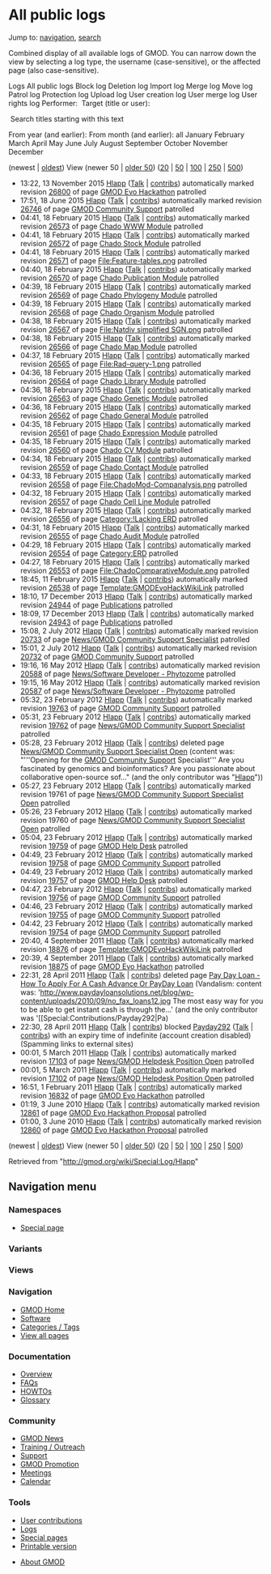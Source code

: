 <div id="mw-page-base" class="noprint">

</div>

<div id="mw-head-base" class="noprint">

</div>

<div id="content" class="mw-body" role="main">

<span id="top"></span>

<div id="mw-js-message" style="display:none;">

</div>



# <span dir="auto">All public logs</span>

<div id="bodyContent">

<div id="contentSub">

</div>

<div id="jump-to-nav" class="mw-jump">

Jump to: [navigation](#mw-navigation), [search](#p-search)

</div>

<div id="mw-content-text">

Combined display of all available logs of GMOD. You can narrow down the
view by selecting a log type, the username (case-sensitive), or the
affected page (also case-sensitive).

Logs All public logs Block log Deletion log Import log Merge log Move
log Patrol log Protection log Upload log User creation log User merge
log User rights log <span style="white-space: nowrap">Performer: </span>
<span style="white-space: nowrap">Target (title or user): </span>

 Search titles starting with this text

From year (and earlier): From month (and earlier): all January February
March April May June July August September October November December

(newest \| <a
href="/mediawiki/index.php?title=Special:Log/Hlapp&amp;dir=prev&amp;type=&amp;user=Hlapp"
class="mw-lastlink" rel="last" title="Special:Log/Hlapp">oldest</a>)
View (newer 50 \| <a
href="/mediawiki/index.php?title=Special:Log/Hlapp&amp;offset=20100603010043&amp;type=&amp;user=Hlapp"
class="mw-nextlink" rel="next" title="Special:Log/Hlapp">older 50</a>)
(<a
href="/mediawiki/index.php?title=Special:Log/Hlapp&amp;offset=&amp;limit=20&amp;type=&amp;user=Hlapp"
class="mw-numlink" title="Special:Log/Hlapp">20</a> \| <a
href="/mediawiki/index.php?title=Special:Log/Hlapp&amp;offset=&amp;limit=50&amp;type=&amp;user=Hlapp"
class="mw-numlink" title="Special:Log/Hlapp">50</a> \| <a
href="/mediawiki/index.php?title=Special:Log/Hlapp&amp;offset=&amp;limit=100&amp;type=&amp;user=Hlapp"
class="mw-numlink" title="Special:Log/Hlapp">100</a> \| <a
href="/mediawiki/index.php?title=Special:Log/Hlapp&amp;offset=&amp;limit=250&amp;type=&amp;user=Hlapp"
class="mw-numlink" title="Special:Log/Hlapp">250</a> \| <a
href="/mediawiki/index.php?title=Special:Log/Hlapp&amp;offset=&amp;limit=500&amp;type=&amp;user=Hlapp"
class="mw-numlink" title="Special:Log/Hlapp">500</a>)

- 13:22, 13 November 2015 <a href="/wiki/User:Hlapp" class="mw-userlink"
  title="User:Hlapp">Hlapp</a> <span class="mw-usertoollinks">(<a
  href="/mediawiki/index.php?title=User_talk:Hlapp&amp;action=edit&amp;redlink=1"
  class="new" title="User talk:Hlapp (page does not exist)">Talk</a> \|
  [contribs](/wiki/Special:Contributions/Hlapp "Special:Contributions/Hlapp"))</span>
  automatically marked revision
  [26800](/mediawiki/index.php?title=GMOD_Evo_Hackathon&oldid=26800&diff=prev "GMOD Evo Hackathon")
  of page [GMOD Evo
  Hackathon](/wiki/GMOD_Evo_Hackathon "GMOD Evo Hackathon") patrolled
- 17:51, 18 June 2015 <a href="/wiki/User:Hlapp" class="mw-userlink"
  title="User:Hlapp">Hlapp</a> <span class="mw-usertoollinks">(<a
  href="/mediawiki/index.php?title=User_talk:Hlapp&amp;action=edit&amp;redlink=1"
  class="new" title="User talk:Hlapp (page does not exist)">Talk</a> \|
  [contribs](/wiki/Special:Contributions/Hlapp "Special:Contributions/Hlapp"))</span>
  automatically marked revision
  [26746](/mediawiki/index.php?title=GMOD_Community_Support&oldid=26746&diff=prev "GMOD Community Support")
  of page [GMOD Community
  Support](/wiki/GMOD_Community_Support "GMOD Community Support")
  patrolled
- 04:41, 18 February 2015 <a href="/wiki/User:Hlapp" class="mw-userlink"
  title="User:Hlapp">Hlapp</a> <span class="mw-usertoollinks">(<a
  href="/mediawiki/index.php?title=User_talk:Hlapp&amp;action=edit&amp;redlink=1"
  class="new" title="User talk:Hlapp (page does not exist)">Talk</a> \|
  [contribs](/wiki/Special:Contributions/Hlapp "Special:Contributions/Hlapp"))</span>
  automatically marked revision
  [26573](/mediawiki/index.php?title=Chado_WWW_Module&oldid=26573&diff=prev "Chado WWW Module")
  of page [Chado WWW Module](/wiki/Chado_WWW_Module "Chado WWW Module")
  patrolled
- 04:41, 18 February 2015 <a href="/wiki/User:Hlapp" class="mw-userlink"
  title="User:Hlapp">Hlapp</a> <span class="mw-usertoollinks">(<a
  href="/mediawiki/index.php?title=User_talk:Hlapp&amp;action=edit&amp;redlink=1"
  class="new" title="User talk:Hlapp (page does not exist)">Talk</a> \|
  [contribs](/wiki/Special:Contributions/Hlapp "Special:Contributions/Hlapp"))</span>
  automatically marked revision
  [26572](/mediawiki/index.php?title=Chado_Stock_Module&oldid=26572&diff=prev "Chado Stock Module")
  of page [Chado Stock
  Module](/wiki/Chado_Stock_Module "Chado Stock Module") patrolled
- 04:41, 18 February 2015 <a href="/wiki/User:Hlapp" class="mw-userlink"
  title="User:Hlapp">Hlapp</a> <span class="mw-usertoollinks">(<a
  href="/mediawiki/index.php?title=User_talk:Hlapp&amp;action=edit&amp;redlink=1"
  class="new" title="User talk:Hlapp (page does not exist)">Talk</a> \|
  [contribs](/wiki/Special:Contributions/Hlapp "Special:Contributions/Hlapp"))</span>
  automatically marked revision
  [26571](/mediawiki/index.php?title=File:Feature-tables.png&oldid=26571&diff=prev "File:Feature-tables.png")
  of page
  [File:Feature-tables.png](/wiki/File:Feature-tables.png "File:Feature-tables.png")
  patrolled
- 04:40, 18 February 2015 <a href="/wiki/User:Hlapp" class="mw-userlink"
  title="User:Hlapp">Hlapp</a> <span class="mw-usertoollinks">(<a
  href="/mediawiki/index.php?title=User_talk:Hlapp&amp;action=edit&amp;redlink=1"
  class="new" title="User talk:Hlapp (page does not exist)">Talk</a> \|
  [contribs](/wiki/Special:Contributions/Hlapp "Special:Contributions/Hlapp"))</span>
  automatically marked revision
  [26570](/mediawiki/index.php?title=Chado_Publication_Module&oldid=26570&diff=prev "Chado Publication Module")
  of page [Chado Publication
  Module](/wiki/Chado_Publication_Module "Chado Publication Module")
  patrolled
- 04:39, 18 February 2015 <a href="/wiki/User:Hlapp" class="mw-userlink"
  title="User:Hlapp">Hlapp</a> <span class="mw-usertoollinks">(<a
  href="/mediawiki/index.php?title=User_talk:Hlapp&amp;action=edit&amp;redlink=1"
  class="new" title="User talk:Hlapp (page does not exist)">Talk</a> \|
  [contribs](/wiki/Special:Contributions/Hlapp "Special:Contributions/Hlapp"))</span>
  automatically marked revision
  [26569](/mediawiki/index.php?title=Chado_Phylogeny_Module&oldid=26569&diff=prev "Chado Phylogeny Module")
  of page [Chado Phylogeny
  Module](/wiki/Chado_Phylogeny_Module "Chado Phylogeny Module")
  patrolled
- 04:39, 18 February 2015 <a href="/wiki/User:Hlapp" class="mw-userlink"
  title="User:Hlapp">Hlapp</a> <span class="mw-usertoollinks">(<a
  href="/mediawiki/index.php?title=User_talk:Hlapp&amp;action=edit&amp;redlink=1"
  class="new" title="User talk:Hlapp (page does not exist)">Talk</a> \|
  [contribs](/wiki/Special:Contributions/Hlapp "Special:Contributions/Hlapp"))</span>
  automatically marked revision
  [26568](/mediawiki/index.php?title=Chado_Organism_Module&oldid=26568&diff=prev "Chado Organism Module")
  of page [Chado Organism
  Module](/wiki/Chado_Organism_Module "Chado Organism Module") patrolled
- 04:38, 18 February 2015 <a href="/wiki/User:Hlapp" class="mw-userlink"
  title="User:Hlapp">Hlapp</a> <span class="mw-usertoollinks">(<a
  href="/mediawiki/index.php?title=User_talk:Hlapp&amp;action=edit&amp;redlink=1"
  class="new" title="User talk:Hlapp (page does not exist)">Talk</a> \|
  [contribs](/wiki/Special:Contributions/Hlapp "Special:Contributions/Hlapp"))</span>
  automatically marked revision
  [26567](/mediawiki/index.php?title=File:Natdiv_simplified_SGN.png&oldid=26567&diff=prev "File:Natdiv simplified SGN.png")
  of page [File:Natdiv simplified
  SGN.png](/wiki/File:Natdiv_simplified_SGN.png "File:Natdiv simplified SGN.png")
  patrolled
- 04:38, 18 February 2015 <a href="/wiki/User:Hlapp" class="mw-userlink"
  title="User:Hlapp">Hlapp</a> <span class="mw-usertoollinks">(<a
  href="/mediawiki/index.php?title=User_talk:Hlapp&amp;action=edit&amp;redlink=1"
  class="new" title="User talk:Hlapp (page does not exist)">Talk</a> \|
  [contribs](/wiki/Special:Contributions/Hlapp "Special:Contributions/Hlapp"))</span>
  automatically marked revision
  [26566](/mediawiki/index.php?title=Chado_Map_Module&oldid=26566&diff=prev "Chado Map Module")
  of page [Chado Map Module](/wiki/Chado_Map_Module "Chado Map Module")
  patrolled
- 04:37, 18 February 2015 <a href="/wiki/User:Hlapp" class="mw-userlink"
  title="User:Hlapp">Hlapp</a> <span class="mw-usertoollinks">(<a
  href="/mediawiki/index.php?title=User_talk:Hlapp&amp;action=edit&amp;redlink=1"
  class="new" title="User talk:Hlapp (page does not exist)">Talk</a> \|
  [contribs](/wiki/Special:Contributions/Hlapp "Special:Contributions/Hlapp"))</span>
  automatically marked revision
  [26565](/mediawiki/index.php?title=File:Rad-query-1.png&oldid=26565&diff=prev "File:Rad-query-1.png")
  of page
  [File:Rad-query-1.png](/wiki/File:Rad-query-1.png "File:Rad-query-1.png")
  patrolled
- 04:36, 18 February 2015 <a href="/wiki/User:Hlapp" class="mw-userlink"
  title="User:Hlapp">Hlapp</a> <span class="mw-usertoollinks">(<a
  href="/mediawiki/index.php?title=User_talk:Hlapp&amp;action=edit&amp;redlink=1"
  class="new" title="User talk:Hlapp (page does not exist)">Talk</a> \|
  [contribs](/wiki/Special:Contributions/Hlapp "Special:Contributions/Hlapp"))</span>
  automatically marked revision
  [26564](/mediawiki/index.php?title=Chado_Library_Module&oldid=26564&diff=prev "Chado Library Module")
  of page [Chado Library
  Module](/wiki/Chado_Library_Module "Chado Library Module") patrolled
- 04:36, 18 February 2015 <a href="/wiki/User:Hlapp" class="mw-userlink"
  title="User:Hlapp">Hlapp</a> <span class="mw-usertoollinks">(<a
  href="/mediawiki/index.php?title=User_talk:Hlapp&amp;action=edit&amp;redlink=1"
  class="new" title="User talk:Hlapp (page does not exist)">Talk</a> \|
  [contribs](/wiki/Special:Contributions/Hlapp "Special:Contributions/Hlapp"))</span>
  automatically marked revision
  [26563](/mediawiki/index.php?title=Chado_Genetic_Module&oldid=26563&diff=prev "Chado Genetic Module")
  of page [Chado Genetic
  Module](/wiki/Chado_Genetic_Module "Chado Genetic Module") patrolled
- 04:36, 18 February 2015 <a href="/wiki/User:Hlapp" class="mw-userlink"
  title="User:Hlapp">Hlapp</a> <span class="mw-usertoollinks">(<a
  href="/mediawiki/index.php?title=User_talk:Hlapp&amp;action=edit&amp;redlink=1"
  class="new" title="User talk:Hlapp (page does not exist)">Talk</a> \|
  [contribs](/wiki/Special:Contributions/Hlapp "Special:Contributions/Hlapp"))</span>
  automatically marked revision
  [26562](/mediawiki/index.php?title=Chado_General_Module&oldid=26562&diff=prev "Chado General Module")
  of page [Chado General
  Module](/wiki/Chado_General_Module "Chado General Module") patrolled
- 04:35, 18 February 2015 <a href="/wiki/User:Hlapp" class="mw-userlink"
  title="User:Hlapp">Hlapp</a> <span class="mw-usertoollinks">(<a
  href="/mediawiki/index.php?title=User_talk:Hlapp&amp;action=edit&amp;redlink=1"
  class="new" title="User talk:Hlapp (page does not exist)">Talk</a> \|
  [contribs](/wiki/Special:Contributions/Hlapp "Special:Contributions/Hlapp"))</span>
  automatically marked revision
  [26561](/mediawiki/index.php?title=Chado_Expression_Module&oldid=26561&diff=prev "Chado Expression Module")
  of page [Chado Expression
  Module](/wiki/Chado_Expression_Module "Chado Expression Module")
  patrolled
- 04:35, 18 February 2015 <a href="/wiki/User:Hlapp" class="mw-userlink"
  title="User:Hlapp">Hlapp</a> <span class="mw-usertoollinks">(<a
  href="/mediawiki/index.php?title=User_talk:Hlapp&amp;action=edit&amp;redlink=1"
  class="new" title="User talk:Hlapp (page does not exist)">Talk</a> \|
  [contribs](/wiki/Special:Contributions/Hlapp "Special:Contributions/Hlapp"))</span>
  automatically marked revision
  [26560](/mediawiki/index.php?title=Chado_CV_Module&oldid=26560&diff=prev "Chado CV Module")
  of page [Chado CV Module](/wiki/Chado_CV_Module "Chado CV Module")
  patrolled
- 04:34, 18 February 2015 <a href="/wiki/User:Hlapp" class="mw-userlink"
  title="User:Hlapp">Hlapp</a> <span class="mw-usertoollinks">(<a
  href="/mediawiki/index.php?title=User_talk:Hlapp&amp;action=edit&amp;redlink=1"
  class="new" title="User talk:Hlapp (page does not exist)">Talk</a> \|
  [contribs](/wiki/Special:Contributions/Hlapp "Special:Contributions/Hlapp"))</span>
  automatically marked revision
  [26559](/mediawiki/index.php?title=Chado_Contact_Module&oldid=26559&diff=prev "Chado Contact Module")
  of page [Chado Contact
  Module](/wiki/Chado_Contact_Module "Chado Contact Module") patrolled
- 04:33, 18 February 2015 <a href="/wiki/User:Hlapp" class="mw-userlink"
  title="User:Hlapp">Hlapp</a> <span class="mw-usertoollinks">(<a
  href="/mediawiki/index.php?title=User_talk:Hlapp&amp;action=edit&amp;redlink=1"
  class="new" title="User talk:Hlapp (page does not exist)">Talk</a> \|
  [contribs](/wiki/Special:Contributions/Hlapp "Special:Contributions/Hlapp"))</span>
  automatically marked revision
  [26558](/mediawiki/index.php?title=File:ChadoMod-Companalysis.png&oldid=26558&diff=prev "File:ChadoMod-Companalysis.png")
  of page
  [File:ChadoMod-Companalysis.png](/wiki/File:ChadoMod-Companalysis.png "File:ChadoMod-Companalysis.png")
  patrolled
- 04:32, 18 February 2015 <a href="/wiki/User:Hlapp" class="mw-userlink"
  title="User:Hlapp">Hlapp</a> <span class="mw-usertoollinks">(<a
  href="/mediawiki/index.php?title=User_talk:Hlapp&amp;action=edit&amp;redlink=1"
  class="new" title="User talk:Hlapp (page does not exist)">Talk</a> \|
  [contribs](/wiki/Special:Contributions/Hlapp "Special:Contributions/Hlapp"))</span>
  automatically marked revision
  [26557](/mediawiki/index.php?title=Chado_Cell_Line_Module&oldid=26557&diff=prev "Chado Cell Line Module")
  of page [Chado Cell Line
  Module](/wiki/Chado_Cell_Line_Module "Chado Cell Line Module")
  patrolled
- 04:32, 18 February 2015 <a href="/wiki/User:Hlapp" class="mw-userlink"
  title="User:Hlapp">Hlapp</a> <span class="mw-usertoollinks">(<a
  href="/mediawiki/index.php?title=User_talk:Hlapp&amp;action=edit&amp;redlink=1"
  class="new" title="User talk:Hlapp (page does not exist)">Talk</a> \|
  [contribs](/wiki/Special:Contributions/Hlapp "Special:Contributions/Hlapp"))</span>
  automatically marked revision
  [26556](/mediawiki/index.php?title=Category:!Lacking_ERD&oldid=26556&diff=prev "Category:!Lacking ERD")
  of page [Category:!Lacking
  ERD](/wiki/Category:!Lacking_ERD "Category:!Lacking ERD") patrolled
- 04:31, 18 February 2015 <a href="/wiki/User:Hlapp" class="mw-userlink"
  title="User:Hlapp">Hlapp</a> <span class="mw-usertoollinks">(<a
  href="/mediawiki/index.php?title=User_talk:Hlapp&amp;action=edit&amp;redlink=1"
  class="new" title="User talk:Hlapp (page does not exist)">Talk</a> \|
  [contribs](/wiki/Special:Contributions/Hlapp "Special:Contributions/Hlapp"))</span>
  automatically marked revision
  [26555](/mediawiki/index.php?title=Chado_Audit_Module&oldid=26555&diff=prev "Chado Audit Module")
  of page [Chado Audit
  Module](/wiki/Chado_Audit_Module "Chado Audit Module") patrolled
- 04:29, 18 February 2015 <a href="/wiki/User:Hlapp" class="mw-userlink"
  title="User:Hlapp">Hlapp</a> <span class="mw-usertoollinks">(<a
  href="/mediawiki/index.php?title=User_talk:Hlapp&amp;action=edit&amp;redlink=1"
  class="new" title="User talk:Hlapp (page does not exist)">Talk</a> \|
  [contribs](/wiki/Special:Contributions/Hlapp "Special:Contributions/Hlapp"))</span>
  automatically marked revision
  [26554](/mediawiki/index.php?title=Category:ERD&oldid=26554&diff=prev "Category:ERD")
  of page [Category:ERD](/wiki/Category:ERD "Category:ERD") patrolled
- 04:27, 18 February 2015 <a href="/wiki/User:Hlapp" class="mw-userlink"
  title="User:Hlapp">Hlapp</a> <span class="mw-usertoollinks">(<a
  href="/mediawiki/index.php?title=User_talk:Hlapp&amp;action=edit&amp;redlink=1"
  class="new" title="User talk:Hlapp (page does not exist)">Talk</a> \|
  [contribs](/wiki/Special:Contributions/Hlapp "Special:Contributions/Hlapp"))</span>
  automatically marked revision
  [26553](/mediawiki/index.php?title=File:ChadoComparativeModule.png&oldid=26553&diff=prev "File:ChadoComparativeModule.png")
  of page
  [File:ChadoComparativeModule.png](/wiki/File:ChadoComparativeModule.png "File:ChadoComparativeModule.png")
  patrolled
- 18:45, 11 February 2015 <a href="/wiki/User:Hlapp" class="mw-userlink"
  title="User:Hlapp">Hlapp</a> <span class="mw-usertoollinks">(<a
  href="/mediawiki/index.php?title=User_talk:Hlapp&amp;action=edit&amp;redlink=1"
  class="new" title="User talk:Hlapp (page does not exist)">Talk</a> \|
  [contribs](/wiki/Special:Contributions/Hlapp "Special:Contributions/Hlapp"))</span>
  automatically marked revision
  [26538](/mediawiki/index.php?title=Template:GMODEvoHackWikiLink&oldid=26538&diff=prev "Template:GMODEvoHackWikiLink")
  of page
  [Template:GMODEvoHackWikiLink](/wiki/Template:GMODEvoHackWikiLink "Template:GMODEvoHackWikiLink")
  patrolled
- 18:10, 17 December 2013 <a href="/wiki/User:Hlapp" class="mw-userlink"
  title="User:Hlapp">Hlapp</a> <span class="mw-usertoollinks">(<a
  href="/mediawiki/index.php?title=User_talk:Hlapp&amp;action=edit&amp;redlink=1"
  class="new" title="User talk:Hlapp (page does not exist)">Talk</a> \|
  [contribs](/wiki/Special:Contributions/Hlapp "Special:Contributions/Hlapp"))</span>
  automatically marked revision
  [24944](/mediawiki/index.php?title=Publications&oldid=24944&diff=prev "Publications")
  of page [Publications](/wiki/Publications "Publications") patrolled
- 18:09, 17 December 2013 <a href="/wiki/User:Hlapp" class="mw-userlink"
  title="User:Hlapp">Hlapp</a> <span class="mw-usertoollinks">(<a
  href="/mediawiki/index.php?title=User_talk:Hlapp&amp;action=edit&amp;redlink=1"
  class="new" title="User talk:Hlapp (page does not exist)">Talk</a> \|
  [contribs](/wiki/Special:Contributions/Hlapp "Special:Contributions/Hlapp"))</span>
  automatically marked revision
  [24943](/mediawiki/index.php?title=Publications&oldid=24943&diff=prev "Publications")
  of page [Publications](/wiki/Publications "Publications") patrolled
- 15:08, 2 July 2012 <a href="/wiki/User:Hlapp" class="mw-userlink"
  title="User:Hlapp">Hlapp</a> <span class="mw-usertoollinks">(<a
  href="/mediawiki/index.php?title=User_talk:Hlapp&amp;action=edit&amp;redlink=1"
  class="new" title="User talk:Hlapp (page does not exist)">Talk</a> \|
  [contribs](/wiki/Special:Contributions/Hlapp "Special:Contributions/Hlapp"))</span>
  automatically marked revision
  [20733](/mediawiki/index.php?title=News/GMOD_Community_Support_Specialist&oldid=20733&diff=prev "News/GMOD Community Support Specialist")
  of page [News/GMOD Community Support
  Specialist](/wiki/News/GMOD_Community_Support_Specialist "News/GMOD Community Support Specialist")
  patrolled
- 15:01, 2 July 2012 <a href="/wiki/User:Hlapp" class="mw-userlink"
  title="User:Hlapp">Hlapp</a> <span class="mw-usertoollinks">(<a
  href="/mediawiki/index.php?title=User_talk:Hlapp&amp;action=edit&amp;redlink=1"
  class="new" title="User talk:Hlapp (page does not exist)">Talk</a> \|
  [contribs](/wiki/Special:Contributions/Hlapp "Special:Contributions/Hlapp"))</span>
  automatically marked revision
  [20732](/mediawiki/index.php?title=GMOD_Community_Support&oldid=20732&diff=prev "GMOD Community Support")
  of page [GMOD Community
  Support](/wiki/GMOD_Community_Support "GMOD Community Support")
  patrolled
- 19:16, 16 May 2012 <a href="/wiki/User:Hlapp" class="mw-userlink"
  title="User:Hlapp">Hlapp</a> <span class="mw-usertoollinks">(<a
  href="/mediawiki/index.php?title=User_talk:Hlapp&amp;action=edit&amp;redlink=1"
  class="new" title="User talk:Hlapp (page does not exist)">Talk</a> \|
  [contribs](/wiki/Special:Contributions/Hlapp "Special:Contributions/Hlapp"))</span>
  automatically marked revision
  [20588](/mediawiki/index.php?title=News/Software_Developer_-_Phytozome&oldid=20588&diff=prev "News/Software Developer - Phytozome")
  of page [News/Software Developer -
  Phytozome](/wiki/News/Software_Developer_-_Phytozome "News/Software Developer - Phytozome")
  patrolled
- 19:15, 16 May 2012 <a href="/wiki/User:Hlapp" class="mw-userlink"
  title="User:Hlapp">Hlapp</a> <span class="mw-usertoollinks">(<a
  href="/mediawiki/index.php?title=User_talk:Hlapp&amp;action=edit&amp;redlink=1"
  class="new" title="User talk:Hlapp (page does not exist)">Talk</a> \|
  [contribs](/wiki/Special:Contributions/Hlapp "Special:Contributions/Hlapp"))</span>
  automatically marked revision
  [20587](/mediawiki/index.php?title=News/Software_Developer_-_Phytozome&oldid=20587&diff=prev "News/Software Developer - Phytozome")
  of page [News/Software Developer -
  Phytozome](/wiki/News/Software_Developer_-_Phytozome "News/Software Developer - Phytozome")
  patrolled
- 05:32, 23 February 2012 <a href="/wiki/User:Hlapp" class="mw-userlink"
  title="User:Hlapp">Hlapp</a> <span class="mw-usertoollinks">(<a
  href="/mediawiki/index.php?title=User_talk:Hlapp&amp;action=edit&amp;redlink=1"
  class="new" title="User talk:Hlapp (page does not exist)">Talk</a> \|
  [contribs](/wiki/Special:Contributions/Hlapp "Special:Contributions/Hlapp"))</span>
  automatically marked revision
  [19763](/mediawiki/index.php?title=GMOD_Community_Support&oldid=19763&diff=prev "GMOD Community Support")
  of page [GMOD Community
  Support](/wiki/GMOD_Community_Support "GMOD Community Support")
  patrolled
- 05:31, 23 February 2012 <a href="/wiki/User:Hlapp" class="mw-userlink"
  title="User:Hlapp">Hlapp</a> <span class="mw-usertoollinks">(<a
  href="/mediawiki/index.php?title=User_talk:Hlapp&amp;action=edit&amp;redlink=1"
  class="new" title="User talk:Hlapp (page does not exist)">Talk</a> \|
  [contribs](/wiki/Special:Contributions/Hlapp "Special:Contributions/Hlapp"))</span>
  automatically marked revision
  [19762](/mediawiki/index.php?title=News/GMOD_Community_Support_Specialist&oldid=19762&diff=prev "News/GMOD Community Support Specialist")
  of page [News/GMOD Community Support
  Specialist](/wiki/News/GMOD_Community_Support_Specialist "News/GMOD Community Support Specialist")
  patrolled
- 05:28, 23 February 2012 <a href="/wiki/User:Hlapp" class="mw-userlink"
  title="User:Hlapp">Hlapp</a> <span class="mw-usertoollinks">(<a
  href="/mediawiki/index.php?title=User_talk:Hlapp&amp;action=edit&amp;redlink=1"
  class="new" title="User talk:Hlapp (page does not exist)">Talk</a> \|
  [contribs](/wiki/Special:Contributions/Hlapp "Special:Contributions/Hlapp"))</span>
  deleted page <a
  href="/mediawiki/index.php?title=News/GMOD_Community_Support_Specialist_Open&amp;action=edit&amp;redlink=1"
  class="new"
  title="News/GMOD Community Support Specialist Open (page does not exist)">News/GMOD
  Community Support Specialist Open</a> <span class="comment">(content
  was: "'''Opening for the [GMOD Community
  Support](/wiki/GMOD_Community_Support "GMOD Community Support")
  Specialist''' Are you fascinated by genomics and bioinformatics? Are
  you passionate about collaborative open-source sof…" (and the only
  contributor was
  "[Hlapp](/wiki/Special:Contributions/Hlapp "Special:Contributions/Hlapp")"))</span>
- 05:27, 23 February 2012 <a href="/wiki/User:Hlapp" class="mw-userlink"
  title="User:Hlapp">Hlapp</a> <span class="mw-usertoollinks">(<a
  href="/mediawiki/index.php?title=User_talk:Hlapp&amp;action=edit&amp;redlink=1"
  class="new" title="User talk:Hlapp (page does not exist)">Talk</a> \|
  [contribs](/wiki/Special:Contributions/Hlapp "Special:Contributions/Hlapp"))</span>
  automatically marked revision 19761 of page <a
  href="/mediawiki/index.php?title=News/GMOD_Community_Support_Specialist_Open&amp;action=edit&amp;redlink=1"
  class="new"
  title="News/GMOD Community Support Specialist Open (page does not exist)">News/GMOD
  Community Support Specialist Open</a> patrolled
- 05:26, 23 February 2012 <a href="/wiki/User:Hlapp" class="mw-userlink"
  title="User:Hlapp">Hlapp</a> <span class="mw-usertoollinks">(<a
  href="/mediawiki/index.php?title=User_talk:Hlapp&amp;action=edit&amp;redlink=1"
  class="new" title="User talk:Hlapp (page does not exist)">Talk</a> \|
  [contribs](/wiki/Special:Contributions/Hlapp "Special:Contributions/Hlapp"))</span>
  automatically marked revision 19760 of page <a
  href="/mediawiki/index.php?title=News/GMOD_Community_Support_Specialist_Open&amp;action=edit&amp;redlink=1"
  class="new"
  title="News/GMOD Community Support Specialist Open (page does not exist)">News/GMOD
  Community Support Specialist Open</a> patrolled
- 05:04, 23 February 2012 <a href="/wiki/User:Hlapp" class="mw-userlink"
  title="User:Hlapp">Hlapp</a> <span class="mw-usertoollinks">(<a
  href="/mediawiki/index.php?title=User_talk:Hlapp&amp;action=edit&amp;redlink=1"
  class="new" title="User talk:Hlapp (page does not exist)">Talk</a> \|
  [contribs](/wiki/Special:Contributions/Hlapp "Special:Contributions/Hlapp"))</span>
  automatically marked revision
  [19759](/mediawiki/index.php?title=GMOD_Help_Desk&oldid=19759&diff=prev "GMOD Help Desk")
  of page [GMOD Help Desk](/wiki/GMOD_Help_Desk "GMOD Help Desk")
  patrolled
- 04:49, 23 February 2012 <a href="/wiki/User:Hlapp" class="mw-userlink"
  title="User:Hlapp">Hlapp</a> <span class="mw-usertoollinks">(<a
  href="/mediawiki/index.php?title=User_talk:Hlapp&amp;action=edit&amp;redlink=1"
  class="new" title="User talk:Hlapp (page does not exist)">Talk</a> \|
  [contribs](/wiki/Special:Contributions/Hlapp "Special:Contributions/Hlapp"))</span>
  automatically marked revision
  [19758](/mediawiki/index.php?title=GMOD_Community_Support&oldid=19758&diff=prev "GMOD Community Support")
  of page [GMOD Community
  Support](/wiki/GMOD_Community_Support "GMOD Community Support")
  patrolled
- 04:49, 23 February 2012 <a href="/wiki/User:Hlapp" class="mw-userlink"
  title="User:Hlapp">Hlapp</a> <span class="mw-usertoollinks">(<a
  href="/mediawiki/index.php?title=User_talk:Hlapp&amp;action=edit&amp;redlink=1"
  class="new" title="User talk:Hlapp (page does not exist)">Talk</a> \|
  [contribs](/wiki/Special:Contributions/Hlapp "Special:Contributions/Hlapp"))</span>
  automatically marked revision
  [19757](/mediawiki/index.php?title=GMOD_Help_Desk&oldid=19757&diff=prev "GMOD Help Desk")
  of page [GMOD Help Desk](/wiki/GMOD_Help_Desk "GMOD Help Desk")
  patrolled
- 04:47, 23 February 2012 <a href="/wiki/User:Hlapp" class="mw-userlink"
  title="User:Hlapp">Hlapp</a> <span class="mw-usertoollinks">(<a
  href="/mediawiki/index.php?title=User_talk:Hlapp&amp;action=edit&amp;redlink=1"
  class="new" title="User talk:Hlapp (page does not exist)">Talk</a> \|
  [contribs](/wiki/Special:Contributions/Hlapp "Special:Contributions/Hlapp"))</span>
  automatically marked revision
  [19756](/mediawiki/index.php?title=GMOD_Community_Support&oldid=19756&diff=prev "GMOD Community Support")
  of page [GMOD Community
  Support](/wiki/GMOD_Community_Support "GMOD Community Support")
  patrolled
- 04:46, 23 February 2012 <a href="/wiki/User:Hlapp" class="mw-userlink"
  title="User:Hlapp">Hlapp</a> <span class="mw-usertoollinks">(<a
  href="/mediawiki/index.php?title=User_talk:Hlapp&amp;action=edit&amp;redlink=1"
  class="new" title="User talk:Hlapp (page does not exist)">Talk</a> \|
  [contribs](/wiki/Special:Contributions/Hlapp "Special:Contributions/Hlapp"))</span>
  automatically marked revision
  [19755](/mediawiki/index.php?title=GMOD_Community_Support&oldid=19755&diff=prev "GMOD Community Support")
  of page [GMOD Community
  Support](/wiki/GMOD_Community_Support "GMOD Community Support")
  patrolled
- 04:42, 23 February 2012 <a href="/wiki/User:Hlapp" class="mw-userlink"
  title="User:Hlapp">Hlapp</a> <span class="mw-usertoollinks">(<a
  href="/mediawiki/index.php?title=User_talk:Hlapp&amp;action=edit&amp;redlink=1"
  class="new" title="User talk:Hlapp (page does not exist)">Talk</a> \|
  [contribs](/wiki/Special:Contributions/Hlapp "Special:Contributions/Hlapp"))</span>
  automatically marked revision
  [19754](/mediawiki/index.php?title=GMOD_Community_Support&oldid=19754&diff=prev "GMOD Community Support")
  of page [GMOD Community
  Support](/wiki/GMOD_Community_Support "GMOD Community Support")
  patrolled
- 20:40, 4 September 2011 <a href="/wiki/User:Hlapp" class="mw-userlink"
  title="User:Hlapp">Hlapp</a> <span class="mw-usertoollinks">(<a
  href="/mediawiki/index.php?title=User_talk:Hlapp&amp;action=edit&amp;redlink=1"
  class="new" title="User talk:Hlapp (page does not exist)">Talk</a> \|
  [contribs](/wiki/Special:Contributions/Hlapp "Special:Contributions/Hlapp"))</span>
  automatically marked revision
  [18876](/mediawiki/index.php?title=Template:GMODEvoHackWikiLink&oldid=18876&diff=prev "Template:GMODEvoHackWikiLink")
  of page
  [Template:GMODEvoHackWikiLink](/wiki/Template:GMODEvoHackWikiLink "Template:GMODEvoHackWikiLink")
  patrolled
- 20:39, 4 September 2011 <a href="/wiki/User:Hlapp" class="mw-userlink"
  title="User:Hlapp">Hlapp</a> <span class="mw-usertoollinks">(<a
  href="/mediawiki/index.php?title=User_talk:Hlapp&amp;action=edit&amp;redlink=1"
  class="new" title="User talk:Hlapp (page does not exist)">Talk</a> \|
  [contribs](/wiki/Special:Contributions/Hlapp "Special:Contributions/Hlapp"))</span>
  automatically marked revision
  [18875](/mediawiki/index.php?title=GMOD_Evo_Hackathon&oldid=18875&diff=prev "GMOD Evo Hackathon")
  of page [GMOD Evo
  Hackathon](/wiki/GMOD_Evo_Hackathon "GMOD Evo Hackathon") patrolled
- 22:31, 28 April 2011 <a href="/wiki/User:Hlapp" class="mw-userlink"
  title="User:Hlapp">Hlapp</a> <span class="mw-usertoollinks">(<a
  href="/mediawiki/index.php?title=User_talk:Hlapp&amp;action=edit&amp;redlink=1"
  class="new" title="User talk:Hlapp (page does not exist)">Talk</a> \|
  [contribs](/wiki/Special:Contributions/Hlapp "Special:Contributions/Hlapp"))</span>
  deleted page <a
  href="/mediawiki/index.php?title=Pay_Day_Loan_-_How_To_Apply_For_A_Cash_Advance_Or_PayDay_Loan&amp;action=edit&amp;redlink=1"
  class="new"
  title="Pay Day Loan - How To Apply For A Cash Advance Or PayDay Loan (page does not exist)">Pay
  Day Loan - How To Apply For A Cash Advance Or PayDay Loan</a>
  <span class="comment">(Vandalism: content was:
  'http://www.paydayloansolutions.net/blog/wp-content/uploads/2010/09/no_fax_loans12.jpg
  The most easy way for you to be able to get instant cash is through
  the...' (and the only contributor was
  '\[\[Special:Contributions/Payday292\|Pa)</span>
- 22:30, 28 April 2011 <a href="/wiki/User:Hlapp" class="mw-userlink"
  title="User:Hlapp">Hlapp</a> <span class="mw-usertoollinks">(<a
  href="/mediawiki/index.php?title=User_talk:Hlapp&amp;action=edit&amp;redlink=1"
  class="new" title="User talk:Hlapp (page does not exist)">Talk</a> \|
  [contribs](/wiki/Special:Contributions/Hlapp "Special:Contributions/Hlapp"))</span>
  blocked <a
  href="/mediawiki/index.php?title=User:Payday292&amp;action=edit&amp;redlink=1"
  class="new mw-userlink"
  title="User:Payday292 (page does not exist)">Payday292</a>
  <span class="mw-usertoollinks">(<a
  href="/mediawiki/index.php?title=User_talk:Payday292&amp;action=edit&amp;redlink=1"
  class="new" title="User talk:Payday292 (page does not exist)">Talk</a>
  \|
  [contribs](/wiki/Special:Contributions/Payday292 "Special:Contributions/Payday292"))</span>
  with an expiry time of <span class="blockExpiry"
  title="‎infinite">indefinite</span> (account creation disabled)
  <span class="comment">(Spamming links to external sites)</span>
- 00:01, 5 March 2011 <a href="/wiki/User:Hlapp" class="mw-userlink"
  title="User:Hlapp">Hlapp</a> <span class="mw-usertoollinks">(<a
  href="/mediawiki/index.php?title=User_talk:Hlapp&amp;action=edit&amp;redlink=1"
  class="new" title="User talk:Hlapp (page does not exist)">Talk</a> \|
  [contribs](/wiki/Special:Contributions/Hlapp "Special:Contributions/Hlapp"))</span>
  automatically marked revision
  [17103](/mediawiki/index.php?title=News/GMOD_Helpdesk_Position_Open&oldid=17103&diff=prev "News/GMOD Helpdesk Position Open")
  of page [News/GMOD Helpdesk Position
  Open](/wiki/News/GMOD_Helpdesk_Position_Open "News/GMOD Helpdesk Position Open")
  patrolled
- 00:01, 5 March 2011 <a href="/wiki/User:Hlapp" class="mw-userlink"
  title="User:Hlapp">Hlapp</a> <span class="mw-usertoollinks">(<a
  href="/mediawiki/index.php?title=User_talk:Hlapp&amp;action=edit&amp;redlink=1"
  class="new" title="User talk:Hlapp (page does not exist)">Talk</a> \|
  [contribs](/wiki/Special:Contributions/Hlapp "Special:Contributions/Hlapp"))</span>
  automatically marked revision
  [17102](/mediawiki/index.php?title=News/GMOD_Helpdesk_Position_Open&oldid=17102&diff=prev "News/GMOD Helpdesk Position Open")
  of page [News/GMOD Helpdesk Position
  Open](/wiki/News/GMOD_Helpdesk_Position_Open "News/GMOD Helpdesk Position Open")
  patrolled
- 16:51, 1 February 2011 <a href="/wiki/User:Hlapp" class="mw-userlink"
  title="User:Hlapp">Hlapp</a> <span class="mw-usertoollinks">(<a
  href="/mediawiki/index.php?title=User_talk:Hlapp&amp;action=edit&amp;redlink=1"
  class="new" title="User talk:Hlapp (page does not exist)">Talk</a> \|
  [contribs](/wiki/Special:Contributions/Hlapp "Special:Contributions/Hlapp"))</span>
  automatically marked revision
  [16832](/mediawiki/index.php?title=GMOD_Evo_Hackathon&oldid=16832&diff=prev "GMOD Evo Hackathon")
  of page [GMOD Evo
  Hackathon](/wiki/GMOD_Evo_Hackathon "GMOD Evo Hackathon") patrolled
- 01:19, 3 June 2010 <a href="/wiki/User:Hlapp" class="mw-userlink"
  title="User:Hlapp">Hlapp</a> <span class="mw-usertoollinks">(<a
  href="/mediawiki/index.php?title=User_talk:Hlapp&amp;action=edit&amp;redlink=1"
  class="new" title="User talk:Hlapp (page does not exist)">Talk</a> \|
  [contribs](/wiki/Special:Contributions/Hlapp "Special:Contributions/Hlapp"))</span>
  automatically marked revision
  [12861](/mediawiki/index.php?title=GMOD_Evo_Hackathon_Proposal&oldid=12861&diff=prev "GMOD Evo Hackathon Proposal")
  of page [GMOD Evo Hackathon
  Proposal](/wiki/GMOD_Evo_Hackathon_Proposal "GMOD Evo Hackathon Proposal")
  patrolled
- 01:00, 3 June 2010 <a href="/wiki/User:Hlapp" class="mw-userlink"
  title="User:Hlapp">Hlapp</a> <span class="mw-usertoollinks">(<a
  href="/mediawiki/index.php?title=User_talk:Hlapp&amp;action=edit&amp;redlink=1"
  class="new" title="User talk:Hlapp (page does not exist)">Talk</a> \|
  [contribs](/wiki/Special:Contributions/Hlapp "Special:Contributions/Hlapp"))</span>
  automatically marked revision
  [12860](/mediawiki/index.php?title=GMOD_Evo_Hackathon_Proposal&oldid=12860&diff=prev "GMOD Evo Hackathon Proposal")
  of page [GMOD Evo Hackathon
  Proposal](/wiki/GMOD_Evo_Hackathon_Proposal "GMOD Evo Hackathon Proposal")
  patrolled

(newest \| <a
href="/mediawiki/index.php?title=Special:Log/Hlapp&amp;dir=prev&amp;type=&amp;user=Hlapp"
class="mw-lastlink" rel="last" title="Special:Log/Hlapp">oldest</a>)
View (newer 50 \| <a
href="/mediawiki/index.php?title=Special:Log/Hlapp&amp;offset=20100603010043&amp;type=&amp;user=Hlapp"
class="mw-nextlink" rel="next" title="Special:Log/Hlapp">older 50</a>)
(<a
href="/mediawiki/index.php?title=Special:Log/Hlapp&amp;offset=&amp;limit=20&amp;type=&amp;user=Hlapp"
class="mw-numlink" title="Special:Log/Hlapp">20</a> \| <a
href="/mediawiki/index.php?title=Special:Log/Hlapp&amp;offset=&amp;limit=50&amp;type=&amp;user=Hlapp"
class="mw-numlink" title="Special:Log/Hlapp">50</a> \| <a
href="/mediawiki/index.php?title=Special:Log/Hlapp&amp;offset=&amp;limit=100&amp;type=&amp;user=Hlapp"
class="mw-numlink" title="Special:Log/Hlapp">100</a> \| <a
href="/mediawiki/index.php?title=Special:Log/Hlapp&amp;offset=&amp;limit=250&amp;type=&amp;user=Hlapp"
class="mw-numlink" title="Special:Log/Hlapp">250</a> \| <a
href="/mediawiki/index.php?title=Special:Log/Hlapp&amp;offset=&amp;limit=500&amp;type=&amp;user=Hlapp"
class="mw-numlink" title="Special:Log/Hlapp">500</a>)

</div>

<div class="printfooter">

Retrieved from "<http://gmod.org/wiki/Special:Log/Hlapp>"

</div>

<div id="catlinks" class="catlinks catlinks-allhidden">

</div>

<div class="visualClear">

</div>

</div>

</div>

<div id="mw-navigation">

## Navigation menu

<div id="mw-head">



<div id="left-navigation">

<div id="p-namespaces" class="vectorTabs" role="navigation"
aria-labelledby="p-namespaces-label">

### Namespaces

- <span id="ca-nstab-special">[Special
  page](/wiki/Special:Log/Hlapp "This is a special page, you cannot edit the page itself")</span>

</div>

<div id="p-variants" class="vectorMenu emptyPortlet" role="navigation"
aria-labelledby="p-variants-label">

### 

### Variants[](#)

<div class="menu">

</div>

</div>

</div>

<div id="right-navigation">

<div id="p-views" class="vectorTabs emptyPortlet" role="navigation"
aria-labelledby="p-views-label">

### Views

</div>



</div>



</div>

</div>

</div>

<div id="mw-panel">

<div id="p-logo" role="banner">

<a href="/wiki/Main_Page"
style="background-image: url(http://gmod.org/images/GMOD-cogs.png);"
title="Visit the main page"></a>

</div>

<div id="p-Navigation" class="portal" role="navigation"
aria-labelledby="p-Navigation-label">

### Navigation

<div class="body">

- <span id="n-GMOD-Home">[GMOD Home](/wiki/Main_Page)</span>
- <span id="n-Software">[Software](/wiki/GMOD_Components)</span>
- <span id="n-Categories-.2F-Tags">[Categories /
  Tags](/wiki/Categories)</span>
- <span id="n-View-all-pages">[View all
  pages](/wiki/Special:AllPages)</span>

</div>

</div>

<div id="p-Documentation" class="portal" role="navigation"
aria-labelledby="p-Documentation-label">

### Documentation

<div class="body">

- <span id="n-Overview">[Overview](/wiki/Overview)</span>
- <span id="n-FAQs">[FAQs](/wiki/Category:FAQ)</span>
- <span id="n-HOWTOs">[HOWTOs](/wiki/Category:HOWTO)</span>
- <span id="n-Glossary">[Glossary](/wiki/Glossary)</span>

</div>

</div>

<div id="p-Community" class="portal" role="navigation"
aria-labelledby="p-Community-label">

### Community

<div class="body">

- <span id="n-GMOD-News">[GMOD News](/wiki/GMOD_News)</span>
- <span id="n-Training-.2F-Outreach">[Training /
  Outreach](/wiki/Training_and_Outreach)</span>
- <span id="n-Support">[Support](/wiki/Support)</span>
- <span id="n-GMOD-Promotion">[GMOD
  Promotion](/wiki/GMOD_Promotion)</span>
- <span id="n-Meetings">[Meetings](/wiki/Meetings)</span>
- <span id="n-Calendar">[Calendar](/wiki/Calendar)</span>

</div>

</div>

<div id="p-tb" class="portal" role="navigation"
aria-labelledby="p-tb-label">

### Tools

<div class="body">

- <span id="t-contributions">[User
  contributions](/wiki/Special:Contributions/Hlapp "A list of contributions of this user")</span>
- <span id="t-log">[Logs](/wiki/Special:Log/Hlapp)</span>
- <span id="t-specialpages"><a href="/wiki/Special:SpecialPages" accesskey="q"
  title="A list of all special pages [q]">Special pages</a></span>
- <span id="t-print"><a href="/mediawiki/index.php?title=Special:Log/Hlapp&amp;printable=yes"
  rel="alternate" accesskey="p"
  title="Printable version of this page [p]">Printable version</a></span>

</div>

</div>

</div>

</div>

<div id="footer" role="contentinfo">

- <span id="footer-places-about">[About
  GMOD](/wiki/GMOD:About "GMOD:About")</span>

<!-- -->






</div>
